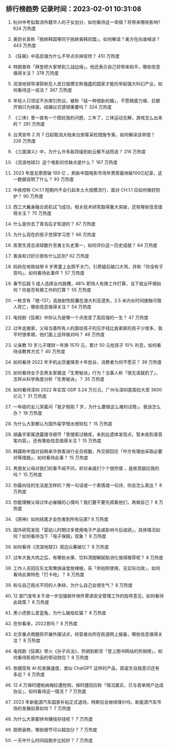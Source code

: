 
## 排行榜趋势 记录时间：2023-02-01 10:31:08
  
  1. 杭州中考拟取消外籍华人的子女加分，如何看待这一举措？将带来哪些影响? 824 万热度
    
  2. 美防长宣称「挑衅韩国等同于挑衅美韩同盟」，如何解读？美方在向谁喊话？ 443 万热度
    
  3. 《狂飙》中高启强为什么不早点杀掉安欣？ 410 万热度
    
  4. 特朗普称「拜登把大家带到三战边缘」，他还表示自己将带来和平，哪些信息值得关注？ 378 万热度
    
  5. 流浪地球导演郭帆在人民日报撰文称强盛的国家才能托举起强大科幻产业，如何看待这一说法？ 367 万热度
    
  6. 年轻人只领证不办席引热议，被称「结一种很新的婚」，不愿精疲力竭、巨额开销只为体面，结婚仪式感很重要吗？ 324 万热度
    
  7. 《三体》里一直有一个困扰我的问题，三年了，三体运动无解，游戏怎么出来的？ 281 万热度
    
  8. 台湾宣布 2 月 7 日起取消大陆来台旅客采检措施专案，如何解读该举措？ 226 万热度
    
  9. 《三国演义》中，为什么许多敌将碰到赵云都不战而逃？ 216 万热度
    
  10. 《流浪地球2》这个电影的优缺点是什么？ 167 万热度
    
  11. 2023 年度总票房破 100 亿 ，刷新中国电影市场年票房最快破100亿纪录，这一数据说明了什么？ 93 万热度
    
  12. 中疾控称 CH.1.1 短期内不会引起本土大规模流行，面对 CH.1.1 应如何做好防护？ 90 万热度
    
  13. 西工大翼身融合民机试飞成功，相关技术研究取得重大突破，还有哪些信息值得关注？ 75 万热度
    
  14. 什么是你去了青岛后才知道的？ 67 万热度
    
  15. 为什么现在的孩子觉得学习苦？ 66 万热度
    
  16. 库里生涯总进球数升至勇士队史第一，如何评价这一历史成就？ 64 万热度
    
  17. 善良和讨好示弱有什么区别? 62 万热度
    
  18. 妈妈在地铁站带 6 岁男童上女厕不关门，引质疑后破口大骂，并称「你没有子宫吗」，如何看待此事件？ 57 万热度
    
  19. 春节后超 5 成人选择业内跳槽，48% 职场人有换工作打算，当下就业环境如何？你是否有换工作的打算？ 55 万热度
    
  20. 一枚含有「铯-137」高放射性胶囊在澳大利亚遗失，2.5 米内长时间接触可致人死亡，哪些信息值得关注？ 54 万热度
    
  21. 电视剧《狂飙》中你认为是哪一个点改变了高启强的一生？ 47 万热度
    
  22. 过年走娘家，父母当着所有人的面给孩子的压岁钱比我弟家的孩子少很多，我平时很孝顺，他们面上这样做对吗？ 46 万热度
    
  23. 父亲教 10 岁儿子理财一年挣 1570 元，累计 50 元给孩子 10% 利息，如何看待该教育方式？ 40 万热度
    
  24. 如何看待 2022 年手机出货量降至十年低谷，消费者为何不愿买？ 39 万热度
    
  25. 如何看待女子去男友家被送「生男秘诀」行为？当事人称「很无语就扔了」，怎样从科学角度分析「生男秘诀」？ 35 万热度
    
  26. 如何看待深圳 2022 年实现 GDP 3.24 万亿元，广州与深圳差距拉大至 3600 亿元？ 31 万热度
    
  27. 一年级的女儿哭着问「我才刚刚 7 岁，为什么要做这么难的试卷」，我该怎么办？ 19 万热度
    
  28. 为什么大家都认为国外留学很水很轻松？ 15 万热度
    
  29. 胡鑫宇家属透露搜寻细节「曾搜索过粮库，未到达遗体发现点，暂未收到录音笔内容」，还有哪些信息值得关注？ 15 万热度
    
  30. 韩媒称中国对自韩来华旅客进行全员核酸，外交部回应「中方有理由采取必要对等措施」，如何看待此事？ 15 万热度
    
  31. 男朋友父母对我们的事不闻不问，却对亲戚们个个很热情 ，是故意膈应我的吗？ 15 万热度
    
  32. 你最向往的生活是怎样的？用一句话或一个表情或一句诗，你会怎么表达？ 8 万热度
    
  33. 你能理解父母过年必催婚的心情吗？我们要不要先顺着他们，再做自己？ 8 万热度
    
  34. 《原神》如何结尾才会伤害到所有玩家? 8 万热度
    
  35. 国外研究发现「婴幼儿时期过多使用电子产品或影响今后成绩」，具体情况如何？如何看待当下「电子保姆」现象？ 8 万热度
    
  36. 如何看待《流浪地球2》周边众筹破亿？ 8 万热度
    
  37. 过年大鱼大肉之后，有哪些水果、饮料清甜解腻助消化值得推荐呢？ 8 万热度
    
  38. 工作人员回应东北鸳鸯锅澡堂放辣椒，系「供拍照使用，无实际功效」，如何看待此类特色「打卡地」？ 8 万热度
    
  39. 和与自己观点不同的人争辩，为什么自己会很生气？ 8 万热度
    
  40. 12 部门发布关于进一步加强邮件快件寄递安全管理工作的指导意见，如何看待此政策？ 8 万热度
    
  41. 黑小虎那么爱蓝兔，为什么输给虹猫？ 8 万热度
    
  42. 在你看来，2022苦吗？ 8 万热度
    
  43. 北京重点商圈将开展外摆试点，经营者向所在街道网上报备，哪些信息值得关注？ 8 万热度
    
  44. 电视剧《狂飙》带火《孙子兵法》，热销到断货「登上图书网站的热销榜」，如何看待影视作品的带动效应？ 8 万热度
    
  45. 依据现有 AI 的发展速度，类似 ChatGPT 这样的产品，距诞生自我意识还有多远？ 8 万热度
    
  46. 12.4 万保时捷帕纳梅拉遭抢购，保时捷回应称「情况属实，已与首单用户达成协议」，如何看待这一情况？ 7 万热度
    
  47. 2023 年新能源汽车国家补贴正式退场，特斯拉会继续降价吗，新能源汽车市场的发展前景如何？ 7 万热度
    
  48. 为什么大家都拼命赚钱存钱呢？ 7 万热度
    
  49. 厨房装修，哪些细节可以超加分？ 7 万热度
    
  50. 一天中什么时间段跑步比较好？ 7 万热度
    